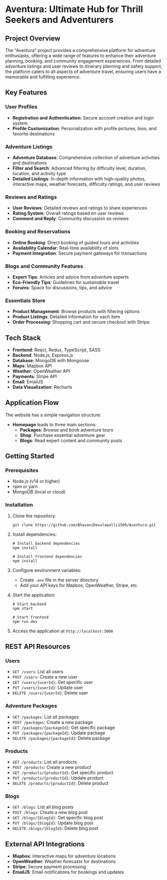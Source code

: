 # Aventura: Ultimate Hub for Thrill Seekers and Adventurers

## Project Overview

The "Aventura" project provides a comprehensive platform for adventure enthusiasts, offering a wide range of features to enhance their adventure planning, booking, and community engagement experiences. From detailed adventure listings and user reviews to itinerary planning and safety support, the platform caters to all aspects of adventure travel, ensuring users have a memorable and fulfilling experience.

## Key Features

### User Profiles
- **Registration and Authentication**: Secure account creation and login system
- **Profile Customization**: Personalization with profile pictures, bios, and favorite destinations

### Adventure Listings
- **Adventure Database**: Comprehensive collection of adventure activities and destinations
- **Filter and Search**: Advanced filtering by difficulty level, duration, location, and activity type
- **Detailed Listings**: In-depth information with high-quality photos, interactive maps, weather forecasts, difficulty ratings, and user reviews

### Reviews and Ratings
- **User Reviews**: Detailed reviews and ratings to share experiences
- **Rating System**: Overall ratings based on user reviews
- **Comment and Reply**: Community discussion on reviews

### Booking and Reservations
- **Online Booking**: Direct booking of guided tours and activities
- **Availability Calendar**: Real-time availability of slots
- **Payment Integration**: Secure payment gateways for transactions

### Blogs and Community Features
- **Expert Tips**: Articles and advice from adventure experts
- **Eco-Friendly Tips**: Guidelines for sustainable travel
- **Forums**: Space for discussions, tips, and advice

### Essentials Store
- **Product Management**: Browse products with filtering options
- **Product Listings**: Detailed information for each item
- **Order Processing**: Shopping cart and secure checkout with Stripe

## Tech Stack

- **Frontend**: React, Redux, TypeScript, SASS
- **Backend**: Node.js, Express.js
- **Database**: MongoDB with Mongoose
- **Maps**: Mapbox API
- **Weather**: OpenWeather API
- **Payments**: Stripe API
- **Email**: EmailJS
- **Data Visualization**: Recharts

## Application Flow

The website has a simple navigation structure:
- **Homepage** leads to three main sections:
  - **Packages**: Browse and book adventure tours
  - **Shop**: Purchase essential adventure gear
  - **Blogs**: Read expert content and community posts

## Getting Started

### Prerequisites
- Node.js (v14 or higher)
- npm or yarn
- MongoDB (local or cloud)

### Installation

1. Clone the repository:
   ```
   git clone https://github.com/BhavaniDevulapalli1509/Aventura.git
   ```

2. Install dependencies:
   ```
   # Install backend dependencies
   npm install
   
   # Install frontend dependencies
   npm install
   ```

3. Configure environment variables:
   - Create `.env` file in the server directory
   - Add your API keys for Mapbox, OpenWeather, Stripe, etc.

4. Start the application:
   ```
   # Start backend 
   npm start
   
   # Start frontend 
   npm run dev
   ```

5. Access the application at `http://localhost:3000`

## REST API Resources

### Users
- `GET /users`: List all users
- `POST /users`: Create a new user
- `GET /users/{userId}`: Get specific user
- `PUT /users/{userId}`: Update user
- `DELETE /users/{userId}`: Delete user

### Adventure Packages
- `GET /packages`: List all packages
- `POST /packages`: Create a new package
- `GET /packages/{packageId}`: Get specific package
- `PUT /packages/{packageId}`: Update package
- `DELETE /packages/{packageId}`: Delete package

### Products
- `GET /products`: List all products
- `POST /products`: Create a new product
- `GET /products/{productId}`: Get specific product
- `PUT /products/{productId}`: Update product
- `DELETE /products/{productId}`: Delete product

### Blogs
- `GET /blogs`: List all blog posts
- `POST /blogs`: Create a new blog post
- `GET /blogs/{blogId}`: Get specific blog post
- `PUT /blogs/{blogId}`: Update blog post
- `DELETE /blogs/{blogId}`: Delete blog post

## External API Integrations

- **Mapbox**: Interactive maps for adventure locations
- **OpenWeather**: Weather forecasts for destinations
- **Stripe**: Secure payment processing
- **EmailJS**: Email notifications for bookings and updates

